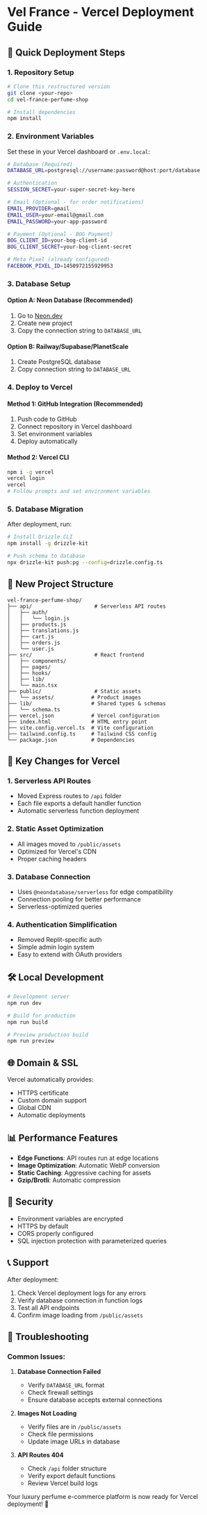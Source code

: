 # Vel France - Vercel Deployment Guide

## 🚀 Quick Deployment Steps

### 1. Repository Setup
```bash
# Clone this restructured version
git clone <your-repo>
cd vel-france-perfume-shop

# Install dependencies
npm install
```

### 2. Environment Variables
Set these in your Vercel dashboard or `.env.local`:

```bash
# Database (Required)
DATABASE_URL=postgresql://username:password@host:port/database

# Authentication
SESSION_SECRET=your-super-secret-key-here

# Email (Optional - for order notifications)
EMAIL_PROVIDER=gmail
EMAIL_USER=your-email@gmail.com
EMAIL_PASSWORD=your-app-password

# Payment (Optional - BOG Payment)
BOG_CLIENT_ID=your-bog-client-id
BOG_CLIENT_SECRET=your-bog-client-secret

# Meta Pixel (already configured)
FACEBOOK_PIXEL_ID=1450972155929953
```

### 3. Database Setup

#### Option A: Neon Database (Recommended)
1. Go to [Neon.dev](https://neon.dev)
2. Create new project
3. Copy the connection string to `DATABASE_URL`

#### Option B: Railway/Supabase/PlanetScale
1. Create PostgreSQL database
2. Copy connection string to `DATABASE_URL`

### 4. Deploy to Vercel

#### Method 1: GitHub Integration (Recommended)
1. Push code to GitHub
2. Connect repository in Vercel dashboard
3. Set environment variables
4. Deploy automatically

#### Method 2: Vercel CLI
```bash
npm i -g vercel
vercel login
vercel
# Follow prompts and set environment variables
```

### 5. Database Migration
After deployment, run:
```bash
# Install Drizzle CLI
npm install -g drizzle-kit

# Push schema to database
npx drizzle-kit push:pg --config=drizzle.config.ts
```

## 📁 New Project Structure

```
vel-france-perfume-shop/
├── api/                    # Serverless API routes
│   ├── auth/
│   │   └── login.js
│   ├── products.js
│   ├── translations.js
│   ├── cart.js
│   ├── orders.js
│   └── user.js
├── src/                    # React frontend
│   ├── components/
│   ├── pages/
│   ├── hooks/
│   ├── lib/
│   └── main.tsx
├── public/                 # Static assets
│   └── assets/            # Product images
├── lib/                   # Shared types & schemas
│   └── schema.ts
├── vercel.json            # Vercel configuration
├── index.html             # HTML entry point
├── vite.config.vercel.ts  # Vite configuration
├── tailwind.config.ts     # Tailwind CSS config
└── package.json           # Dependencies
```

## 🔧 Key Changes for Vercel

### 1. Serverless API Routes
- Moved Express routes to `/api` folder
- Each file exports a default handler function
- Automatic serverless function deployment

### 2. Static Asset Optimization
- All images moved to `/public/assets`
- Optimized for Vercel's CDN
- Proper caching headers

### 3. Database Connection
- Uses `@neondatabase/serverless` for edge compatibility
- Connection pooling for better performance
- Serverless-optimized queries

### 4. Authentication Simplification
- Removed Replit-specific auth
- Simple admin login system
- Easy to extend with OAuth providers

## 🛠 Local Development

```bash
# Development server
npm run dev

# Build for production
npm run build

# Preview production build
npm run preview
```

## 🌐 Domain & SSL

Vercel automatically provides:
- HTTPS certificate
- Custom domain support
- Global CDN
- Automatic deployments

## 📊 Performance Features

- **Edge Functions**: API routes run at edge locations
- **Image Optimization**: Automatic WebP conversion
- **Static Caching**: Aggressive caching for assets
- **Gzip/Brotli**: Automatic compression

## 🔐 Security

- Environment variables are encrypted
- HTTPS by default
- CORS properly configured
- SQL injection protection with parameterized queries

## 📞 Support

After deployment:
1. Check Vercel deployment logs for any errors
2. Verify database connection in function logs
3. Test all API endpoints
4. Confirm image loading from `/public/assets`

## 🚨 Troubleshooting

### Common Issues:

1. **Database Connection Failed**
   - Verify `DATABASE_URL` format
   - Check firewall settings
   - Ensure database accepts external connections

2. **Images Not Loading**
   - Verify files are in `/public/assets`
   - Check file permissions
   - Update image URLs in database

3. **API Routes 404**
   - Check `/api` folder structure
   - Verify export default functions
   - Review Vercel build logs

Your luxury perfume e-commerce platform is now ready for Vercel deployment! 🎉